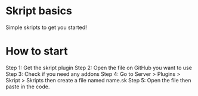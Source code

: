 # Skript basics
 Simple skripts to get you started!
# How to start
 Step 1: Get the skript plugin
 Step 2: Open the file on GitHub you want to use
 Step 3: Check if you need any addons
 Step 4: Go to Server > Plugins > Skript > Skripts then create a file named name.sk
 Step 5: Open the file then paste in the code.
